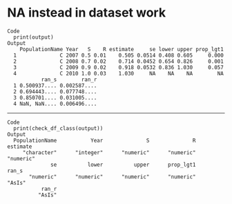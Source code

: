 # NA instead in dataset work

    Code
      print(output)
    Output
        PopulationName Year   S    R estimate     se lower upper prop_lgt1
      1              C 2007 0.5 0.01    0.505 0.0514 0.408 0.605     0.000
      2              C 2008 0.7 0.02    0.714 0.0452 0.654 0.826     0.001
      3              C 2009 0.9 0.02    0.918 0.0532 0.836 1.030     0.057
      4              C 2010 1.0 0.03    1.030     NA    NA    NA        NA
               ran_s        ran_r
      1 0.500937.... 0.002587....
      2 0.694443.... 0.077748....
      3 0.850701.... 0.031005....
      4 NaN, NaN.... 0.006496....

---

    Code
      print(check_df_class(output))
    Output
      PopulationName           Year              S              R       estimate 
         "character"      "integer"      "numeric"      "numeric"      "numeric" 
                  se          lower          upper      prop_lgt1          ran_s 
           "numeric"      "numeric"      "numeric"      "numeric"         "AsIs" 
               ran_r 
              "AsIs" 

